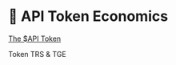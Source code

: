 # 💎 API Token Economics

[The $API Token](https://fnhvux1iyg.feishu.cn/docs/doccnij0KVn119FDTBpGrloWkUf)

Token TRS & TGE
